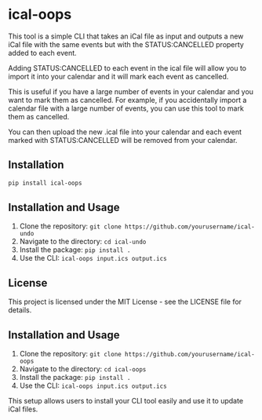 # ical-oops

This tool is a simple CLI that takes an iCal file as input and outputs a new iCal file with the same events but with the STATUS:CANCELLED property added to each event.

Adding STATUS:CANCELLED to each event in the ical file will allow you to import it into your calendar and it will mark each event as cancelled.

This is useful if you have a large number of events in your calendar and you want to mark them as cancelled. For example, if you accidentally import a calendar file with a large number of events, you can use this tool to mark them as cancelled. 

You can then upload the new .ical file into your calendar and each event marked with STATUS:CANCELLED will be removed from your calendar. 

## Installation

```bash
pip install ical-oops
```

## Installation and Usage

1. Clone the repository: `git clone https://github.com/yourusername/ical-undo`
2. Navigate to the directory: `cd ical-undo`
3. Install the package: `pip install .`
4. Use the CLI: `ical-oops input.ics output.ics`

## License

This project is licensed under the MIT License - see the LICENSE file for details.

## Installation and Usage

1. Clone the repository: `git clone https://github.com/yourusername/ical-oops`
2. Navigate to the directory: `cd ical-oops`
3. Install the package: `pip install .`
4. Use the CLI: `ical-oops input.ics output.ics`

This setup allows users to install your CLI tool easily and use it to update iCal files.
